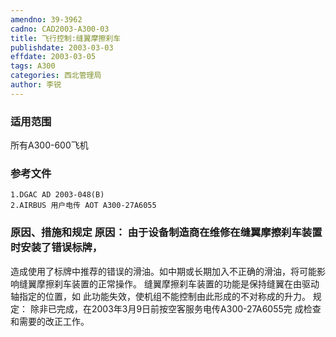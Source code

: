 ```yaml
---
amendno: 39-3962
cadno: CAD2003-A300-03
title: 飞行控制:缝翼摩擦刹车
publishdate: 2003-03-03
effdate: 2003-03-05
tags: A300
categories: 西北管理局
author: 李锐
---
```


### 适用范围 
所有A300-600飞机

<!--more-->
### 参考文件
    1.DGAC AD 2003-048(B) 
    2.AIRBUS 用户电传 AOT A300-27A6055 

### 原因、措施和规定 原因：     由于设备制造商在维修在缝翼摩擦刹车装置时安装了错误标牌，
造成使用了标牌中推荐的错误的滑油。如中期或长期加入不正确的滑油，将可能影响缝翼摩擦刹车装置的正常操作。     缝翼摩擦刹车装置的功能是保持缝翼在由驱动轴指定的位置，如
此功能失效，使机组不能控制由此形成的不对称成的升力。     规定：    除非已完成，在2003年3月9日前按空客服务电传A300-27A6055完
成检查和需要的改正工作。
